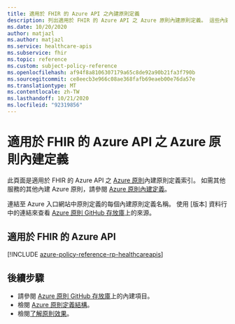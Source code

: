 ```yaml
---
title: 適用於 FHIR 的 Azure API 之內建原則定義
description: 列出適用於 FHIR 的 Azure API 之 Azure 原則內建原則定義。 這些內建原則定義提供管理 Azure 資源的常見方法。
ms.date: 10/20/2020
author: matjazl
ms.author: matjazl
ms.service: healthcare-apis
ms.subservice: fhir
ms.topic: reference
ms.custom: subject-policy-reference
ms.openlocfilehash: af94f8a8106307179a65c8de92a90b21fa3f790b
ms.sourcegitcommit: ce8eecb3e966c08ae368fafb69eaeb00e76da57e
ms.translationtype: MT
ms.contentlocale: zh-TW
ms.lasthandoff: 10/21/2020
ms.locfileid: "92319856"
---
```

# <a name="azure-policy-built-in-definitions-for-azure-api-for-fhir"></a>適用於 FHIR 的 Azure API 之 Azure 原則內建定義

此頁面是適用於 FHIR 的 Azure API 之 [Azure 原則](../governance/policy/overview.md)內建原則定義索引。 如需其他服務的其他內建 Azure 原則，請參閱 [Azure 原則內建定義](../governance/policy/samples/built-in-policies.md)。

連結至 Azure 入口網站中原則定義的每個內建原則定義名稱。 使用 [版本] 資料行中的連結來查看 [Azure 原則 GitHub 存放庫](https://github.com/Azure/azure-policy)上的來源。

## <a name="azure-api-for-fhir"></a>適用於 FHIR 的 Azure API

[!INCLUDE [azure-policy-reference-rp-healthcareapis](../../includes/policy/reference/byrp/microsoft.healthcareapis.md)]

## <a name="next-steps"></a>後續步驟

- 請參閱 [Azure 原則 GitHub 存放庫](https://github.com/Azure/azure-policy)上的內建項目。
- 檢閱 [Azure 原則定義結構](../governance/policy/concepts/definition-structure.md)。
- 檢閱[了解原則效果](../governance/policy/concepts/effects.md)。
